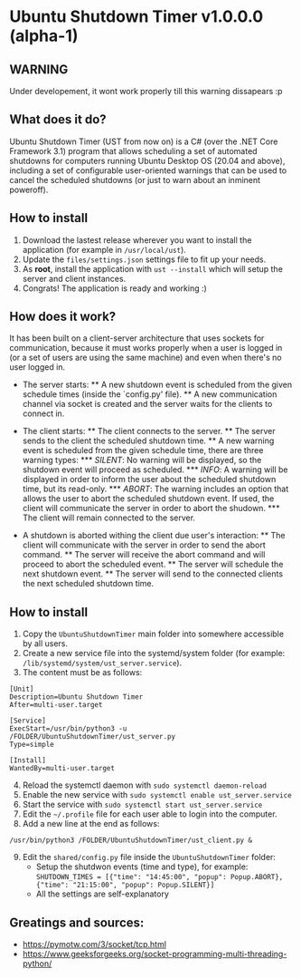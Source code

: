 # Ubuntu Shutdown Timer v1.0.0.0 (alpha-1)

## WARNING
Under developement, it wont work properly till this warning dissapears :p

## What does it do?
Ubuntu Shutdown Timer (UST from now on) is a C# (over the .NET Core Framework 3.1) program that allows scheduling a set of automated shutdowns for computers running Ubuntu Desktop OS (20.04 and above), including a set of configurable user-oriented warnings that can be used to cancel the scheduled shutdowns (or just to warn about an inminent poweroff).

## How to install
1. Download the lastest release wherever you want to install the application (for example in `/usr/local/ust`).
2. Update the `files/settings.json` settings file to fit up your needs.
3. As **root**, install the application with `ust --install` which will setup the server and client instances.
4. Congrats! The application is ready and working :)

## How does it work?
It has been built on a client-server architecture that uses sockets for communication, because it must works properly when a user is logged in (or a set of users are using the same machine) and even when there's no user logged in. 

* The server starts:
** A new shutdown event is scheduled from the given schedule times (inside the `config.py' file).
** A new communication channel via socket is created and the server waits for the clients to connect in.

* The client starts:
** The client connects to the server.
** The server sends to the client the scheduled shutdown time.
** A new warning event is scheduled from the given schedule time, there are three warning types:
*** *SILENT*: No warning will be displayed, so the shutdown event will proceed as scheduled.
*** *INFO*: A warning will be displayed in order to inform the user about the scheduled shutdown time, but its read-only.
*** *ABORT*: The warning includes an option that allows the user to abort the scheduled shutdown event. If used, the client will communicate the server in order to abort the shudown.
*** The client will remain connected to the server.

* A shutdown is aborted withing the client due user's interaction:
** The client will communicate with the server in order to send the abort command.
** The server will receive the abort command and will proceed to abort the scheduled event.
** The server will schedule the next shutdown event.
** The server will send to the connected clients the next scheduled shutdown time.

## How to install
1. Copy the `UbuntuShutdownTimer` main folder into somewhere accessible by all users.
2. Create a new service file into the systemd/system folder (for example: `/lib/systemd/system/ust_server.service`).
3. The content must be as follows:
```
[Unit]
Description=Ubuntu Shutdown Timer
After=multi-user.target

[Service]
ExecStart=/usr/bin/python3 -u /FOLDER/UbuntuShutdownTimer/ust_server.py
Type=simple

[Install]
WantedBy=multi-user.target
```
4. Reload the systemctl daemon with `sudo systemctl daemon-reload`
5. Enable the new service with `sudo systemctl enable ust_server.service`
6. Start the service with `sudo systemctl start ust_server.service`
7. Edit the `~/.profile` file for each user able to login into the computer.
8. Add a new line at the end as follows:
 ```
 /usr/bin/python3 /FOLDER/UbuntuShutdownTimer/ust_client.py &
 ```

9. Edit the `shared/config.py` file inside the `UbuntuShutdownTimer` folder:
    - Setup the shutdwon events (time and type), for example: 
    `SHUTDOWN_TIMES = [{"time": "14:45:00", "popup": Popup.ABORT}, {"time": "21:15:00", "popup": Popup.SILENT}]` 
    - All the settings are self-explanatory


## Greatings and sources:
* https://pymotw.com/3/socket/tcp.html
* https://www.geeksforgeeks.org/socket-programming-multi-threading-python/
